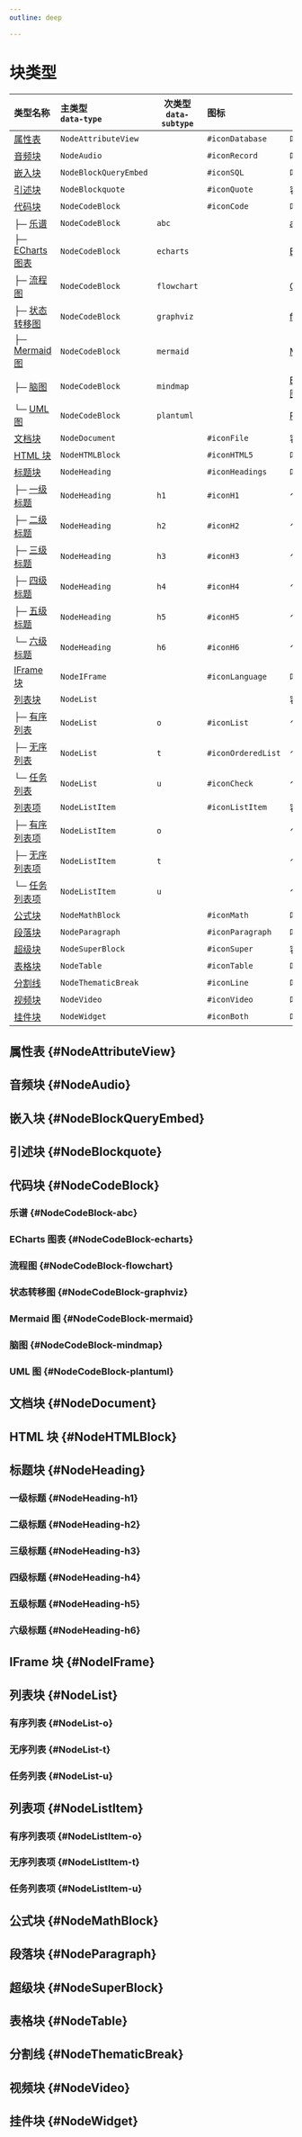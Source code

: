 ```yaml
---
outline: deep

---
```


# 块类型

| 类型名称                                  | 主类型 <br/> `data-type` | 次类型 <br/> `data-subtype` | 图标               | 备注                                                                              |
| :---------------------------------------- | :----------------------- | --------------------------- | :----------------- | --------------------------------------------------------------------------------- |
| [属性表](#NodeAttributeView)              | `NodeAttributeView`      |                             | `#iconDatabase`    | 叶子块                                                                            |
| [音频块](#NodeAudio)                      | `NodeAudio`              |                             | `#iconRecord`      | 叶子块                                                                            |
| [嵌入块](#NodeBlockQueryEmbed)            | `NodeBlockQueryEmbed`    |                             | `#iconSQL`         | 叶子块                                                                            |
| [引述块](#NodeBlockquote)                 | `NodeBlockquote`         |                             | `#iconQuote`       | 容器块                                                                            |
| [代码块](#NodeCodeBlock)                  | `NodeCodeBlock`          |                             | `#iconCode`        | 叶子块                                                                            |
| ├─ [乐谱](#NodeCodeBlock-abc)             | `NodeCodeBlock`          | `abc`                       |                    | [abcjs](https://paulrosen.github.io/abcjs/)                                       |
| ├─ [ECharts 图表](#NodeCodeBlock-echarts) | `NodeCodeBlock`          | `echarts`                   |                    | [ECharts](https://echarts.apache.org/zh/index.html)                               |
| ├─ [流程图](#NodeCodeBlock-flowchart)     | `NodeCodeBlock`          | `flowchart`                 |                    | [Graphviz](https://graphviz.org)                                                  |
| ├─ [状态转移图](#NodeCodeBlock-graphviz)  | `NodeCodeBlock`          | `graphviz`                  |                    | [flowchart.js](https://flowchart.js.org/)                                         |
| ├─ [Mermaid 图](#NodeCodeBlock-mermaid)   | `NodeCodeBlock`          | `mermaid`                   |                    | [Mermaid](https://mermaid.js.org/)                                                |
| ├─ [脑图](#NodeCodeBlock-mindmap)         | `NodeCodeBlock`          | `mindmap`                   |                    | [ECharts 树图](https://echarts.apache.org/examples/zh/index.html#chart-type-tree) |
| └─ [UML 图](#NodeCodeBlock-plantuml)      | `NodeCodeBlock`          | `plantuml`                  |                    | [PlantUML](https://plantuml.com)                                                  |
| [文档块](#NodeDocument)                   | `NodeDocument`           |                             | `#iconFile`        | 容器块                                                                            |
| [HTML 块](#NodeHTMLBlock)                 | `NodeHTMLBlock`          |                             | `#iconHTML5`       | 叶子块                                                                            |
| [标题块](#NodeHeading)                    | `NodeHeading`            |                             | `#iconHeadings`    | 叶子块                                                                            |
| ├─ [一级标题](#NodeHeading-h1)            | `NodeHeading`            | `h1`                        | `#iconH1`          | ↑                                                                                 |
| ├─ [二级标题](#NodeHeading-h2)            | `NodeHeading`            | `h2`                        | `#iconH2`          | ↑                                                                                 |
| ├─ [三级标题](#NodeHeading-h3)            | `NodeHeading`            | `h3`                        | `#iconH3`          | ↑                                                                                 |
| ├─ [四级标题](#NodeHeading-h4)            | `NodeHeading`            | `h4`                        | `#iconH4`          | ↑                                                                                 |
| ├─ [五级标题](#NodeHeading-h5)            | `NodeHeading`            | `h5`                        | `#iconH5`          | ↑                                                                                 |
| └─ [六级标题](#NodeHeading-h6)            | `NodeHeading`            | `h6`                        | `#iconH6`          | ↑                                                                                 |
| [IFrame 块](#NodeIFrame)                  | `NodeIFrame`             |                             | `#iconLanguage`    | 叶子块                                                                            |
| [列表块](#NodeList)                       | `NodeList`               |                             |                    | 容器块                                                                            |
| ├─ [有序列表](#NodeList-o)                | `NodeList`               | `o`                         | `#iconList`        | ↑                                                                                 |
| ├─ [无序列表](#NodeList-t)                | `NodeList`               | `t`                         | `#iconOrderedList` | ↑                                                                                 |
| └─ [任务列表](#NodeList-u)                | `NodeList`               | `u`                         | `#iconCheck`       | ↑                                                                                 |
| [列表项](#NodeListItem)                   | `NodeListItem`           |                             | `#iconListItem`    | 容器块                                                                            |
| ├─ [有序列表项](#NodeListItem-o)          | `NodeListItem`           | `o`                         |                    | ↑                                                                                 |
| ├─ [无序列表项](#NodeListItem-t)          | `NodeListItem`           | `t`                         |                    | ↑                                                                                 |
| └─ [任务列表项](#NodeListItem-u)          | `NodeListItem`           | `u`                         |                    | ↑                                                                                 |
| [公式块](#NodeMathBlock)                  | `NodeMathBlock`          |                             | `#iconMath`        | 叶子块                                                                            |
| [段落块](#NodeParagraph)                  | `NodeParagraph`          |                             | `#iconParagraph`   | 叶子块                                                                            |
| [超级块](#NodeSuperBlock)                 | `NodeSuperBlock`         |                             | `#iconSuper`       | 容器块                                                                            |
| [表格块](#NodeTable)                      | `NodeTable`              |                             | `#iconTable`       | 叶子块                                                                            |
| [分割线](#NodeThematicBreak)              | `NodeThematicBreak`      |                             | `#iconLine`        | 叶子块                                                                            |
| [视频块](#NodeVideo)                      | `NodeVideo`              |                             | `#iconVideo`       | 叶子块                                                                            |
| [挂件块](#NodeWidget)                     | `NodeWidget`             |                             | `#iconBoth`        | 叶子块                                                                            |

## 属性表 {#NodeAttributeView}

## 音频块 {#NodeAudio}

## 嵌入块 {#NodeBlockQueryEmbed}

## 引述块 {#NodeBlockquote}

## 代码块 {#NodeCodeBlock}

### 乐谱 {#NodeCodeBlock-abc}

### ECharts 图表 {#NodeCodeBlock-echarts}

### 流程图 {#NodeCodeBlock-flowchart}

### 状态转移图 {#NodeCodeBlock-graphviz}

### Mermaid 图 {#NodeCodeBlock-mermaid}

### 脑图 {#NodeCodeBlock-mindmap}

### UML 图 {#NodeCodeBlock-plantuml}

## 文档块 {#NodeDocument}

## HTML 块 {#NodeHTMLBlock}

## 标题块 {#NodeHeading}

### 一级标题 {#NodeHeading-h1}

### 二级标题 {#NodeHeading-h2}

### 三级标题 {#NodeHeading-h3}

### 四级标题 {#NodeHeading-h4}

### 五级标题 {#NodeHeading-h5}

### 六级标题 {#NodeHeading-h6}

## IFrame 块 {#NodeIFrame}

## 列表块 {#NodeList}

### 有序列表 {#NodeList-o}

### 无序列表 {#NodeList-t}

### 任务列表 {#NodeList-u}

## 列表项 {#NodeListItem}

### 有序列表项 {#NodeListItem-o}

### 无序列表项 {#NodeListItem-t}

### 任务列表项 {#NodeListItem-u}

## 公式块 {#NodeMathBlock}

## 段落块 {#NodeParagraph}

## 超级块 {#NodeSuperBlock}

## 表格块 {#NodeTable}

## 分割线 {#NodeThematicBreak}

## 视频块 {#NodeVideo}

## 挂件块 {#NodeWidget}

